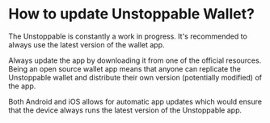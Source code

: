# How to update Unstoppable Wallet?

The Unstoppable is constantly a work in progress. It's recommended to always use the latest version of the wallet app.

Always update the app by downloading it from one of the official resources. Being an open source wallet app means that anyone can replicate the Unstoppable wallet and distribute their own version (potentially modified) of the app.

Both Android and iOS allows for automatic app updates which would ensure that the device always runs the latest version of the Unstoppable app.